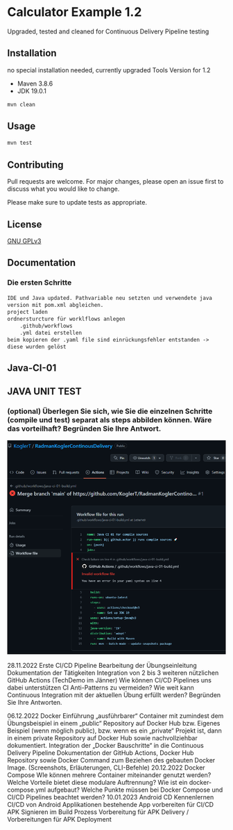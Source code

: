 # Calculator Example 1.2 

Upgraded, tested and cleaned for Continuous Delivery Pipeline testing

## Installation

no special installation needed, currently upgraded Tools Version for 1.2
- Maven 3.8.6
- JDK 19.0.1

```bash
mvn clean
```

## Usage

```bash
mvn test
```

## Contributing

Pull requests are welcome. For major changes, please open an issue first
to discuss what you would like to change.

Please make sure to update tests as appropriate.

## License

[GNU GPLv3](https://choosealicense.com/licenses/gpl-3.0/)

## Documentation

### Die ersten Schritte

    IDE und Java updated. Pathvariable neu setzten und verwendete java version mit pom.xml abgleichen.
    project laden
    ordnersturcture für worklflows anlegen
        .github/workflows
        .yml datei erstellen
    beim kopieren der .yaml file sind einrückungsfehler entstanden -> diese wurden gelöst

## Java-CI-01

## JAVA UNIT TEST

### (optional) Überlegen Sie sich, wie Sie die einzelnen Schritte (compile und test) separat als steps abbilden können. Wäre das vorteilhaft? Begründen Sie Ihre Antwort.


![img.png](img.png)

28.11.2022 Erste CI/CD Pipeline
Bearbeitung der Übungseinleitung
Dokumentation der Tätigkeiten
Integration von 2 bis 3 weiteren nützlichen GitHub Actions (TechDemo im Jänner)
Wie können CI/CD Pipelines uns dabei unterstützen CI Anti-Patterns zu vermeiden?
Wie weit kann Continuous Integration mit der aktuellen Übung erfüllt werden? Begründen Sie Ihre Antworten.

06.12.2022 Docker Einführung
„ausführbarer“ Container mit zumindest dem Übungsbeispiel in einem „public“ Repository auf Docker Hub
bzw. Eigenes Beispiel (wenn möglich public), bzw. wenn es ein „private“ Projekt ist, dann in einem private Repository auf Docker Hub sowie nachvollziehbar dokumentiert.
Integration der „Docker Bauschritte“ in die Continuous Delivery Pipeline
Dokumentation der GitHub Actions, Docker Hub Repository sowie Docker Command zum Beziehen des gebauten Docker Image. (Screenshots, Erläuterungen, CLI-Befehle)
20.12.2022 Docker Compose
WIe können mehrere Container miteinander genutzt werden?
Welche Vorteile bietet diese modulare Auftrennung?
Wie ist ein docker-compose.yml aufgebaut?
Welche Punkte müssen bei Docker Compose und CI/CD Pipelines beachtet werden?
10.01.2023 Android CD
Kennenlernen CI/CD von Android Applikationen
bestehende App vorbereiten für CI/CD
APK Signieren im Build Prozess
Vorbereitung für APK Delivery / Vorbereitungen für APK Deployment

